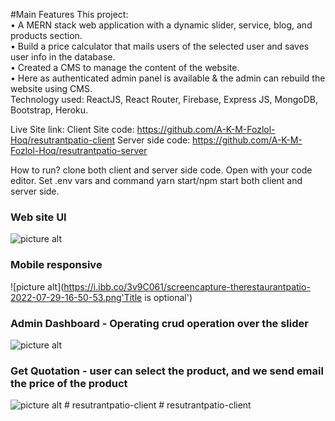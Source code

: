 #Main Features This project:  
• A MERN stack web application with a dynamic slider, service, blog, and products section.  
• Build a price calculator that mails users of the selected user and saves user info in the database.  
• Created a CMS to manage the content of the website.  
• Here as authenticated admin panel is available & the admin can rebuild the website using CMS.  
Technology used: ReactJS, React Router, Firebase, Express JS, MongoDB, Bootstrap, Heroku.

Live Site link: 
Client Site code: https://github.com/A-K-M-Fozlol-Hoq/resutrantpatio-client
Server side code: https://github.com/A-K-M-Fozlol-Hoq/resutrantpatio-server

How to run?
clone both client and server side code. Open with your code editor. Set .env vars and command yarn start/npm start both client and server side.

### Web site UI

![picture alt](https://i.ibb.co/k8rF2sn/screencapture-localhost-3000-home-2022-07-29-16-39-52.png 'Title is optional')

### Mobile responsive

![picture alt](https://i.ibb.co/3v9C061/screencapture-therestaurantpatio-2022-07-29-16-50-53.png'Title is optional')

### Admin Dashboard - Operating crud operation over the slider

![picture alt](https://i.ibb.co/sQ67NRw/screencapture-localhost-3000-admin-page-2022-07-29-16-41-30.png 'Title is optional')

### Get Quotation - user can select the product, and we send email the price of the product

![picture alt](https://i.ibb.co/t2C35Rp/screencapture-localhost-3000-calculator-2022-07-29-16-42-40.png 'Title is optional')
#   r e s u t r a n t p a t i o - c l i e n t  
 #   r e s u t r a n t p a t i o - c l i e n t  
 